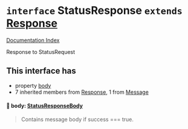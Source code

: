 # `interface` StatusResponse `extends` [Response](../interface.Response/README.md)

[Documentation Index](../README.md)

Response to StatusRequest

## This interface has

- property [body](#-body-statusresponsebody)
- 7 inherited members from [Response](../interface.Response/README.md), 1 from [Message](../interface.Message/README.md)


#### 📄 body: [StatusResponseBody](../interface.StatusResponseBody/README.md)

> Contains message body if success === true.




